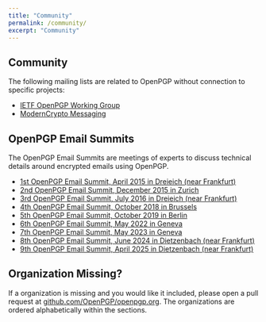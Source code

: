 ```yaml
---
title: "Community"
permalink: /community/
excerpt: "Community"
---
```


## Community

The following mailing lists are related to OpenPGP without connection to specific projects:

  * [IETF OpenPGP Working Group](https://www.ietf.org/mailman/listinfo/openpgp)
  * [ModernCrypto Messaging](https://moderncrypto.org/mailman/listinfo/messaging)

## OpenPGP Email Summits

The OpenPGP Email Summits are meetings of experts to discuss technical details around encrypted emails using OpenPGP.

  * [1st OpenPGP Email Summit, April 2015 in Dreieich (near Frankfurt)](/community/email-summit/2015-04/)
  * [2nd OpenPGP Email Summit, December 2015 in Zurich](/community/email-summit/2015-12/)
  * [3rd OpenPGP Email Summit, July 2016 in Dreieich (near Frankfurt)](/community/email-summit/2016/)
  * [4th OpenPGP Email Summit, October 2018 in Brussels](/community/email-summit/2018/)
  * [5th OpenPGP Email Summit, October 2019 in Berlin](/community/email-summit/2019/)
  * [6th OpenPGP Email Summit, May 2022 in Geneva](/community/email-summit/2022/)
  * [7th OpenPGP Email Summit, May 2023 in Geneva](/community/email-summit/2023/)
  * [8th OpenPGP Email Summit, June 2024 in Dietzenbach (near Frankfurt)](/community/email-summit/2024/)
  * [9th OpenPGP Email Summit, April 2025 in Dietzenbach (near Frankfurt)](/community/email-summit/2025/)

## Organization Missing?

If a organization is missing and you would like it included, please open a pull request at [github.com/OpenPGP/openpgp.org](https://github.com/OpenPGP/openpgp.org).
The organizations are ordered alphabetically within the sections.
